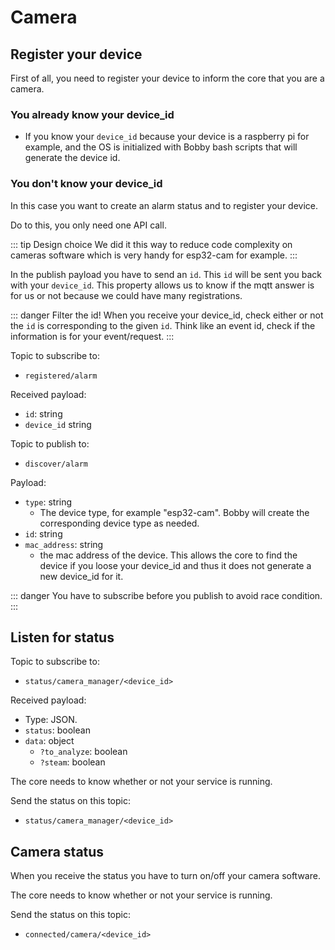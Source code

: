 # Camera

## Register your device
First of all, you need to register your device to inform the core that you are a camera.


### You already know your device_id
- If you know your `device_id` because your device is a raspberry pi for example, and the OS is initialized with Bobby bash scripts that will generate the device id.

### You don't know your device_id
In this case you want to create an alarm status and to register your device.

Do to this, you only need one API call.

::: tip Design choice
We did it this way to reduce code complexity on cameras software which is very handy for esp32-cam for example.
:::

In the publish payload you have to send an `id`. This `id` will be sent you back with your `device_id`. This property allows us to know if the mqtt answer is for us or not because we could have many registrations.

::: danger Filter the id!
When you receive your device_id, check either or not the `id` is corresponding to the given `id`. Think like an event id, check if the information is for your event/request.
:::

Topic to subscribe to:
- `registered/alarm`

Received payload:
- `id`: string
- `device_id` string

Topic to publish to:
- `discover/alarm`

Payload:
- `type`: string
    - The device type, for example "esp32-cam". Bobby will create the corresponding device type as needed.
- `id`: string
- `mac_address`: string
    - the mac address of the device. This allows the core to find the device if you loose your device_id and thus it does not generate a new device_id for it.

::: danger
You have to subscribe before you publish to avoid race condition.
:::

## Listen for status

Topic to subscribe to:
- `status/camera_manager/<device_id>`

Received payload:
- Type: JSON.
- `status`: boolean
- `data`: object
    - `?to_analyze`: boolean
    - `?steam`: boolean


The core needs to know whether or not your service is running.

Send the status on this topic:
- `status/camera_manager/<device_id>`

## Camera status
When you receive the status you have to turn on/off your camera software.


The core needs to know whether or not your service is running.


Send the status on this topic:
- `connected/camera/<device_id>`

